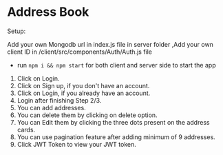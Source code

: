 # Address Book
Setup:

Add your own Mongodb url in index.js file in server folder
,Add your own client ID in /client/src/components/Auth/Auth.js file

- run ```npm i && npm start``` for both client and server side to start the app

1. Click on Login.
2. Click on Sign up, if you don't have an account.
3. Click on Login, if you already have an account.
4. Login after finishing Step 2/3.
5. You can add addresses.
6. You can delete them by clicking on delete option.
7. You can Edit them by clicking the three dots present on the address cards.
8. You can use pagination feature after adding minimum of 9 addresses.
9. Click JWT Token to view your JWT token.
